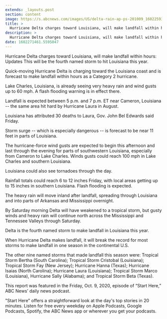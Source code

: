 ```yaml
--- 
extends: _layouts.post 
section: content 
image: https://s.abcnews.com/images/US/delta-rain-ap-ps-201009_1602259320920_hpMain_16x9_992.jpg 
title: > 
  Hurricane Delta charges toward Louisiana, will make landfall within hours: Updates 
description: > 
  Hurricane Delta charges toward Louisiana, will make landfall within hours: Updates This will be the fourth named storm to hit Louisiana this year.Quick-moving Hurricane Delta is charging toward the Louisiana coast and is forecast to make landfall within hours as a Category 2 hurricane.Delta is the fourth named storm to make landfall in Louisiana this year.When Hurricane Delta makes landfall, it will break the record for most storms to make landfall in one season in the continental U.S.The other nine named storms that made landfall this season were: Tropical Storm Bertha (South Carolina); Tropical Storm Cristobal (Louisiana); Tropical Storm Fay (New Jersey); Hurricane Hanna (Texas); Hurricane Isaias (North Carolina); Hurricane Laura (Louisiana); Tropical Storm Marco (Louisiana), Hurricane Sally (Alabama); and Tropical Storm Beta (Texas). 
date: 1602271461.5595047 
--- 
```

Hurricane Delta charges toward Louisiana, will make landfall within hours: Updates This will be the fourth named storm to hit Louisiana this year.

Quick-moving Hurricane Delta is charging toward the Louisiana coast and is forecast to make landfall within hours as a Category 2 hurricane.

Lake Charles, Louisiana, is already seeing very heavy rain and wind gusts up to 60 mph. A flash flooding warning is in effect there.

Landfall is expected between 5 p.m. and 7 p.m. ET near Cameron, Louisiana -- the same area hit hard by Hurricane Laura in August.

Louisiana has attributed 30 deaths to Laura, Gov. John Bel Edwards said Friday.

Storm surge -- which is especially dangerous -- is forecast to be near 11 feet in parts of Louisiana.

The hurricane-force wind gusts are expected to begin this afternoon and last through the evening for parts of southwestern Louisiana, especially from Cameron to Lake Charles. Winds gusts could reach 100 mph in Lake Charles and southern Louisiana.

Louisiana could also see tornadoes through the day.

Rainfall totals could reach 6 to 12 inches Friday, with local areas getting up to 15 inches in southern Louisiana. Flash flooding is expected.

The heavy rain will move inland after landfall, spreading through Louisiana and into parts of Arkansas and Mississippi overnight.

By Saturday morning Delta will have weakened to a tropical storm, but gusty winds and heavy rain will continue north across the Mississippi and Tennessee Valleys through Saturday.

Delta is the fourth named storm to make landfall in Louisiana this year.

When Hurricane Delta makes landfall, it will break the record for most storms to make landfall in one season in the continental U.S.

The other nine named storms that made landfall this season were: Tropical Storm Bertha (South Carolina); Tropical Storm Cristobal (Louisiana); Tropical Storm Fay (New Jersey); Hurricane Hanna (Texas); Hurricane Isaias (North Carolina); Hurricane Laura (Louisiana); Tropical Storm Marco (Louisiana), Hurricane Sally (Alabama); and Tropical Storm Beta (Texas).

This report was featured in the Friday, Oct. 9, 2020, episode of “Start Here,” ABC News’ daily news podcast.

"Start Here" offers a straightforward look at the day's top stories in 20 minutes. Listen for free every weekday on Apple Podcasts, Google Podcasts, Spotify, the ABC News app or wherever you get your podcasts.